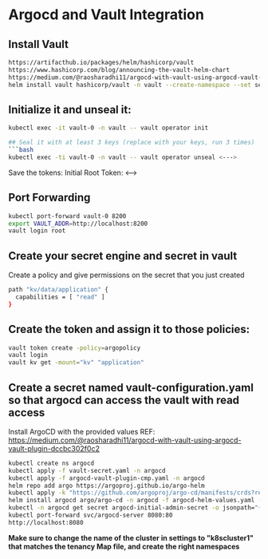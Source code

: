 # Argocd and Vault Integration
## Install Vault
```bash
https://artifacthub.io/packages/helm/hashicorp/vault 
https://www.hashicorp.com/blog/announcing-the-vault-helm-chart 
https://medium.com/@raosharadhi11/argocd-with-vault-using-argocd-vault-plugin-dccbc302f0c2
helm install vault hashicorp/vault -n vault --create-namespace --set server.dev.enables=true 
```
## Initialize it and unseal it: 
```bash
kubectl exec -it vault-0 -n vault -- vault operator init 

## Seal it with at least 3 keys (replace with your keys, run 3 times) 
```bash
kubectl exec -ti vault-0 -n vault -- vault operator unseal <---> 
```
Save the tokens: Initial Root Token: <-->

## Port Forwarding
```bash
kubectl port-forward vault-0 8200
export VAULT_ADDR=http://localhost:8200
vault login root 
```
## Create your secret engine and secret in vault 
Create a policy and give permissions on the secret that you just created 
```bash
path "kv/data/application" {
  capabilities = [ "read" ]
}
```

## Create the token and assign it to those policies: 
```bash
vault token create -policy=argopolicy
vault login
vault kv get -mount="kv" "application"
```
## Create a secret named vault-configuration.yaml so that argocd can access the vault with read access 
 Install ArgoCD with the provided values
 REF: https://medium.com/@raosharadhi11/argocd-with-vault-using-argocd-vault-plugin-dccbc302f0c2
```bash
kubectl create ns argocd
kubectl apply -f vault-secret.yaml -n argocd
kubectl apply -f argocd-vault-plugin-cmp.yaml -n argocd
helm repo add argo https://argoproj.github.io/argo-helm
kubectl apply -k "https://github.com/argoproj/argo-cd/manifests/crds?ref=v2.11.0"
helm install argocd argo/argo-cd -n argocd -f argocd-helm-values.yaml --version 6.9.3
kubectl -n argocd get secret argocd-initial-admin-secret -o jsonpath="{.data.password}" | base64 -d
kubectl port-forward svc/argocd-server 8080:80
http://localhost:8080
```
**Make sure to change the name of the cluster in settings to "k8scluster1" that matches the tenancy Map file, and create the right namespaces**
